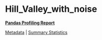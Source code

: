 # Hill_Valley_with_noise

[**Pandas Profiling Report**](https://epistasislab.github.io/penn-ml-benchmarks/profile/Hill_Valley_with_noise.html)

[Metadata](metadata.yaml) | [Summary Statistics](summary_stats.csv)

